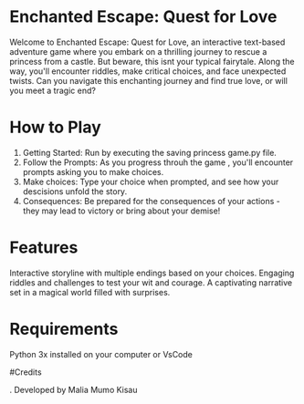 # Enchanted Escape: Quest for Love

Welcome to Enchanted Escape: Quest for Love, an interactive text-based adventure game where you embark on a thrilling journey to rescue a princess from a castle. But beware, this isnt your typical fairytale. Along the way, you'll encounter riddles, make critical choices, and face unexpected twists. Can you navigate this enchanting journey and find true love, or will you meet a tragic end?

# How to Play

1. Getting Started: Run by executing the saving princess game.py file.
2. Follow the Prompts: As you progress throuh the game , you'll encounter prompts asking you to make choices.
3. Make choices: Type your choice when prompted, and see how your descisions unfold the story.
4. Consequences: Be prepared for the consequences of your actions - they may lead to victory or bring about your demise!

# Features

  Interactive storyline with multiple endings based on your choices.
  Engaging riddles and challenges to test your wit and courage.
  A captivating narrative set in a magical world filled with surprises.

# Requirements 

  Python 3x installed on your computer or VsCode

#Credits

. Developed by Malia Mumo Kisau
